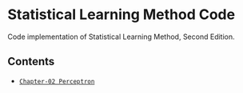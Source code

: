 # Statistical Learning Method Code

Code implementation of Statistical Learning Method, Second Edition.

## Contents

- [`Chapter-02 Perceptron`](./CH02-Perceptron/)

